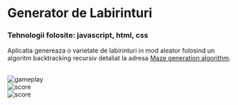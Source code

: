 # Generator de Labirinturi
### Tehnologii folosite: javascript, html, css
Aplicatia genereaza o varietate de labirinturi in mod aleator folosind un algoritm backtracking recursiv 
detaliat la adresa [Maze generation algorithm](https://en.wikipedia.org/wiki/Maze_generation_algorithm).<br/><br/>

![gameplay](https://github.com/StroeAndrei/JAVASCRIPT/blob/main/Projects/ConstruiesteLabirint/screenshots/step1.png)<br/>
![score](https://github.com/StroeAndrei/JAVASCRIPT/blob/main/Projects/ConstruiesteLabirint/screenshots/step2.png)<br/>
![score](https://github.com/StroeAndrei/JAVASCRIPT/blob/main/Projects/ConstruiesteLabirint/screenshots/step3.png)
